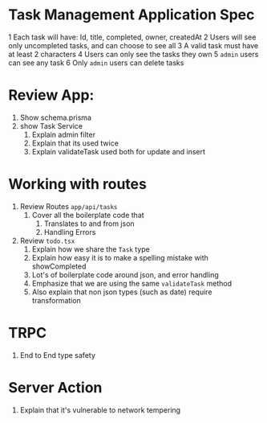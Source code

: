 # Task Management Application Spec

1 Each task will have: Id, title, completed, owner, createdAt
2 Users will see only uncompleted tasks, and can choose to see all
3 A valid task must have at least 2 characters
4 Users can only see the tasks they own
5 `admin` users can see any task
6 Only `admin` users can delete tasks

# Review App:

1. Show schema.prisma
2. show Task Service
   1. Explain admin filter
   2. Explain that its used twice
   3. Explain validateTask used both for update and insert

# Working with routes

1. Review Routes `app/api/tasks`
   1. Cover all the boilerplate code that
      1. Translates to and from json
      2. Handling Errors
2. Review `todo.tsx`
   1. Explain how we share the `Task` type
   2. Explain how easy it is to make a spelling mistake with showCompleted
   3. Lot's of boilerplate code around json, and error handling
   4. Emphasize that we are using the same `validateTask` method
   5. Also explain that non json types (such as date) require transformation

# TRPC

1. End to End type safety

# Server Action

1. Explain that it's vulnerable to network tempering
